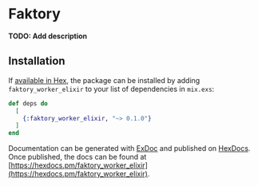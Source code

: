 # Faktory

**TODO: Add description**

## Installation

If [available in Hex](https://hex.pm/docs/publish), the package can be installed
by adding `faktory_worker_elixir` to your list of dependencies in `mix.exs`:

```elixir
def deps do
  [
    {:faktory_worker_elixir, "~> 0.1.0"}
  ]
end
```

Documentation can be generated with [ExDoc](https://github.com/elixir-lang/ex_doc)
and published on [HexDocs](https://hexdocs.pm). Once published, the docs can
be found at [https://hexdocs.pm/faktory_worker_elixir](https://hexdocs.pm/faktory_worker_elixir).

